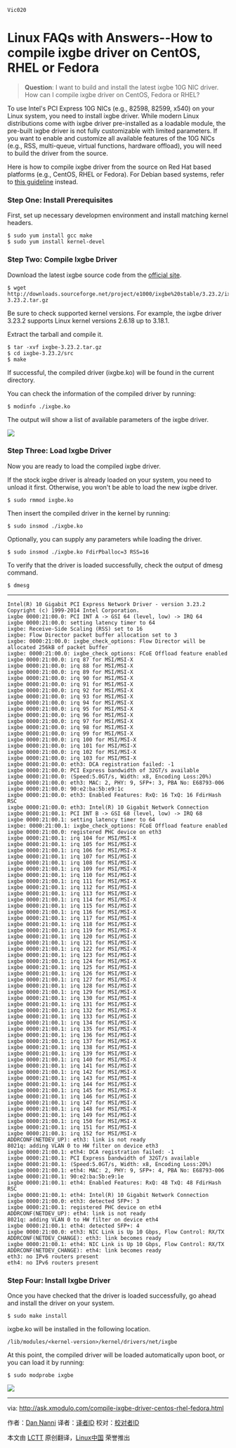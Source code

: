     Vic020

Linux FAQs with Answers--How to compile ixgbe driver on CentOS, RHEL or Fedora
================================================================================
> **Question**: I want to build and install the latest ixgbe 10G NIC driver. How can I compile ixgbe driver on CentOS, Fedora or RHEL? 

To use Intel's PCI Express 10G NICs (e.g., 82598, 82599, x540) on your Linux system, you need to install ixgbe driver. While modern Linux distributions come with ixgbe driver pre-installed as a loadable module, the pre-built ixgbe driver is not fully customizable with limited parameters. If you want to enable and customize all available features of the 10G NICs (e.g., RSS, multi-queue, virtual functions, hardware offload), you will need to build the driver from the source.

Here is how to compile ixgbe driver from the source on Red Hat based platforms (e.g., CentOS, RHEL or Fedora). For Debian based systems, refer to [this guideline][1] instead.

### Step One: Install Prerequisites ###

First, set up necessary developmen environment and install matching kernel headers.

    $ sudo yum install gcc make
    $ sudo yum install kernel-devel

### Step Two: Compile Ixgbe Driver ###

Download the latest ixgbe source code from the [official site][2].

    $ wget http://downloads.sourceforge.net/project/e1000/ixgbe%20stable/3.23.2/ixgbe-3.23.2.tar.gz 

Be sure to check supported kernel versions. For example, the ixgbe driver 3.23.2 supports Linux kernel versions 2.6.18 up to 3.18.1.

Extract the tarball and compile it.

    $ tar -xvf ixgbe-3.23.2.tar.gz
    $ cd ixgbe-3.23.2/src
    $ make 

If successful, the compiled driver (ixgbe.ko) will be found in the current directory.

You can check the information of the compiled driver by running:

    $ modinfo ./ixgbe.ko 

The output will show a list of available parameters of the ixgbe driver.

![](https://farm9.staticflickr.com/8789/16429483653_b9b6e6cd7f_c.jpg)

### Step Three: Load Ixgbe Driver ###

Now you are ready to load the compiled ixgbe driver.

If the stock ixgbe driver is already loaded on your system, you need to unload it first. Otherwise, you won't be able to load the new ixgbe driver.

    $ sudo rmmod ixgbe.ko

Then insert the compiled driver in the kernel by running:

    $ sudo insmod ./ixgbe.ko

Optionally, you can supply any parameters while loading the driver.

    $ sudo insmod ./ixgbe.ko FdirPballoc=3 RSS=16

To verify that the driver is loaded successfully, check the output of dmesg command.

    $ dmesg 

----------

    Intel(R) 10 Gigabit PCI Express Network Driver - version 3.23.2
    Copyright (c) 1999-2014 Intel Corporation.
    ixgbe 0000:21:00.0: PCI INT A -> GSI 64 (level, low) -> IRQ 64
    ixgbe 0000:21:00.0: setting latency timer to 64
    ixgbe: Receive-Side Scaling (RSS) set to 16
    ixgbe: Flow Director packet buffer allocation set to 3
    ixgbe: 0000:21:00.0: ixgbe_check_options: Flow Director will be allocated 256kB of packet buffer
    ixgbe: 0000:21:00.0: ixgbe_check_options: FCoE Offload feature enabled
    ixgbe 0000:21:00.0: irq 87 for MSI/MSI-X
    ixgbe 0000:21:00.0: irq 88 for MSI/MSI-X
    ixgbe 0000:21:00.0: irq 89 for MSI/MSI-X
    ixgbe 0000:21:00.0: irq 90 for MSI/MSI-X
    ixgbe 0000:21:00.0: irq 91 for MSI/MSI-X
    ixgbe 0000:21:00.0: irq 92 for MSI/MSI-X
    ixgbe 0000:21:00.0: irq 93 for MSI/MSI-X
    ixgbe 0000:21:00.0: irq 94 for MSI/MSI-X
    ixgbe 0000:21:00.0: irq 95 for MSI/MSI-X
    ixgbe 0000:21:00.0: irq 96 for MSI/MSI-X
    ixgbe 0000:21:00.0: irq 97 for MSI/MSI-X
    ixgbe 0000:21:00.0: irq 98 for MSI/MSI-X
    ixgbe 0000:21:00.0: irq 99 for MSI/MSI-X
    ixgbe 0000:21:00.0: irq 100 for MSI/MSI-X
    ixgbe 0000:21:00.0: irq 101 for MSI/MSI-X
    ixgbe 0000:21:00.0: irq 102 for MSI/MSI-X
    ixgbe 0000:21:00.0: irq 103 for MSI/MSI-X
    ixgbe 0000:21:00.0: eth3: DCA registration failed: -1
    ixgbe 0000:21:00.0: PCI Express bandwidth of 32GT/s available
    ixgbe 0000:21:00.0: (Speed:5.0GT/s, Width: x8, Encoding Loss:20%)
    ixgbe 0000:21:00.0: eth3: MAC: 2, PHY: 9, SFP+: 3, PBA No: E68793-006
    ixgbe 0000:21:00.0: 90:e2:ba:5b:e9:1c
    ixgbe 0000:21:00.0: eth3: Enabled Features: RxQ: 16 TxQ: 16 FdirHash RSC 
    ixgbe 0000:21:00.0: eth3: Intel(R) 10 Gigabit Network Connection
    ixgbe 0000:21:00.1: PCI INT B -> GSI 68 (level, low) -> IRQ 68
    ixgbe 0000:21:00.1: setting latency timer to 64
    ixgbe: 0000:21:00.1: ixgbe_check_options: FCoE Offload feature enabled
    ixgbe 0000:21:00.0: registered PHC device on eth3
    ixgbe 0000:21:00.1: irq 104 for MSI/MSI-X
    ixgbe 0000:21:00.1: irq 105 for MSI/MSI-X
    ixgbe 0000:21:00.1: irq 106 for MSI/MSI-X
    ixgbe 0000:21:00.1: irq 107 for MSI/MSI-X
    ixgbe 0000:21:00.1: irq 108 for MSI/MSI-X
    ixgbe 0000:21:00.1: irq 109 for MSI/MSI-X
    ixgbe 0000:21:00.1: irq 110 for MSI/MSI-X
    ixgbe 0000:21:00.1: irq 111 for MSI/MSI-X
    ixgbe 0000:21:00.1: irq 112 for MSI/MSI-X
    ixgbe 0000:21:00.1: irq 113 for MSI/MSI-X
    ixgbe 0000:21:00.1: irq 114 for MSI/MSI-X
    ixgbe 0000:21:00.1: irq 115 for MSI/MSI-X
    ixgbe 0000:21:00.1: irq 116 for MSI/MSI-X
    ixgbe 0000:21:00.1: irq 117 for MSI/MSI-X
    ixgbe 0000:21:00.1: irq 118 for MSI/MSI-X
    ixgbe 0000:21:00.1: irq 119 for MSI/MSI-X
    ixgbe 0000:21:00.1: irq 120 for MSI/MSI-X
    ixgbe 0000:21:00.1: irq 121 for MSI/MSI-X
    ixgbe 0000:21:00.1: irq 122 for MSI/MSI-X
    ixgbe 0000:21:00.1: irq 123 for MSI/MSI-X
    ixgbe 0000:21:00.1: irq 124 for MSI/MSI-X
    ixgbe 0000:21:00.1: irq 125 for MSI/MSI-X
    ixgbe 0000:21:00.1: irq 126 for MSI/MSI-X
    ixgbe 0000:21:00.1: irq 127 for MSI/MSI-X
    ixgbe 0000:21:00.1: irq 128 for MSI/MSI-X
    ixgbe 0000:21:00.1: irq 129 for MSI/MSI-X
    ixgbe 0000:21:00.1: irq 130 for MSI/MSI-X
    ixgbe 0000:21:00.1: irq 131 for MSI/MSI-X
    ixgbe 0000:21:00.1: irq 132 for MSI/MSI-X
    ixgbe 0000:21:00.1: irq 133 for MSI/MSI-X
    ixgbe 0000:21:00.1: irq 134 for MSI/MSI-X
    ixgbe 0000:21:00.1: irq 135 for MSI/MSI-X
    ixgbe 0000:21:00.1: irq 136 for MSI/MSI-X
    ixgbe 0000:21:00.1: irq 137 for MSI/MSI-X
    ixgbe 0000:21:00.1: irq 138 for MSI/MSI-X
    ixgbe 0000:21:00.1: irq 139 for MSI/MSI-X
    ixgbe 0000:21:00.1: irq 140 for MSI/MSI-X
    ixgbe 0000:21:00.1: irq 141 for MSI/MSI-X
    ixgbe 0000:21:00.1: irq 142 for MSI/MSI-X
    ixgbe 0000:21:00.1: irq 143 for MSI/MSI-X
    ixgbe 0000:21:00.1: irq 144 for MSI/MSI-X
    ixgbe 0000:21:00.1: irq 145 for MSI/MSI-X
    ixgbe 0000:21:00.1: irq 146 for MSI/MSI-X
    ixgbe 0000:21:00.1: irq 147 for MSI/MSI-X
    ixgbe 0000:21:00.1: irq 148 for MSI/MSI-X
    ixgbe 0000:21:00.1: irq 149 for MSI/MSI-X
    ixgbe 0000:21:00.1: irq 150 for MSI/MSI-X
    ixgbe 0000:21:00.1: irq 151 for MSI/MSI-X
    ixgbe 0000:21:00.1: irq 152 for MSI/MSI-X
    ADDRCONF(NETDEV_UP): eth3: link is not ready
    8021q: adding VLAN 0 to HW filter on device eth3
    ixgbe 0000:21:00.1: eth4: DCA registration failed: -1
    ixgbe 0000:21:00.1: PCI Express bandwidth of 32GT/s available
    ixgbe 0000:21:00.1: (Speed:5.0GT/s, Width: x8, Encoding Loss:20%)
    ixgbe 0000:21:00.1: eth4: MAC: 2, PHY: 9, SFP+: 4, PBA No: E68793-006
    ixgbe 0000:21:00.1: 90:e2:ba:5b:e9:1e
    ixgbe 0000:21:00.1: eth4: Enabled Features: RxQ: 48 TxQ: 48 FdirHash RSC 
    ixgbe 0000:21:00.1: eth4: Intel(R) 10 Gigabit Network Connection
    ixgbe 0000:21:00.0: eth3: detected SFP+: 3
    ixgbe 0000:21:00.1: registered PHC device on eth4
    ADDRCONF(NETDEV_UP): eth4: link is not ready
    8021q: adding VLAN 0 to HW filter on device eth4
    ixgbe 0000:21:00.1: eth4: detected SFP+: 4
    ixgbe 0000:21:00.0: eth3: NIC Link is Up 10 Gbps, Flow Control: RX/TX
    ADDRCONF(NETDEV_CHANGE): eth3: link becomes ready
    ixgbe 0000:21:00.1: eth4: NIC Link is Up 10 Gbps, Flow Control: RX/TX
    ADDRCONF(NETDEV_CHANGE): eth4: link becomes ready
    eth3: no IPv6 routers present
    eth4: no IPv6 routers present

### Step Four: Install Ixgbe Driver ###

Once you have checked that the driver is loaded successfully, go ahead and install the driver on your system.

    $ sudo make install

ixgbe.ko will be installed in the following location.

    /lib/modules/<kernel-version>/kernel/drivers/net/ixgbe

At this point, the compiled driver will be loaded automatically upon boot, or you can load it by running:

    $ sudo modprobe ixgbe 

![](https://farm9.staticflickr.com/8760/16863416809_804dea1491_c.jpg)

--------------------------------------------------------------------------------

via: http://ask.xmodulo.com/compile-ixgbe-driver-centos-rhel-fedora.html

作者：[Dan Nanni][a]
译者：[译者ID](https://github.com/译者ID)
校对：[校对者ID](https://github.com/校对者ID)

本文由 [LCTT](https://github.com/LCTT/TranslateProject) 原创翻译，[Linux中国](http://linux.cn/) 荣誉推出

[a]:http://ask.xmodulo.com/author/nanni
[1]:http://ask.xmodulo.com/download-install-ixgbe-driver-ubuntu-debian.html
[2]:http://sourceforge.net/projects/e1000/files/ixgbe%20stable/
